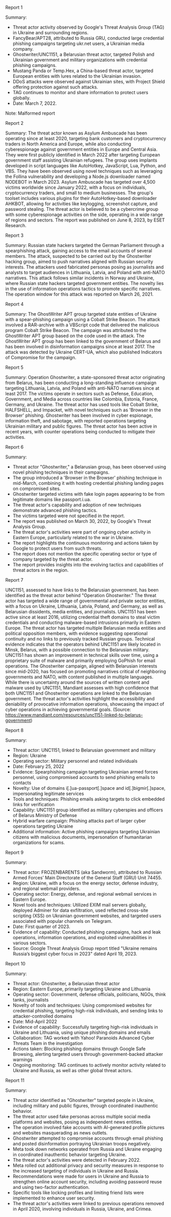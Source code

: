 
Report 1

Summary:
- Threat actor activity observed by Google's Threat Analysis Group (TAG) in Ukraine and surrounding regions.
- FancyBear/APT28, attributed to Russia GRU, conducted large credential phishing campaigns targeting ukr.net users, a Ukrainian media company.
- Ghostwriter/UNC1151, a Belarusian threat actor, targeted Polish and Ukrainian government and military organizations with credential phishing campaigns.
- Mustang Panda or Temp.Hex, a China-based threat actor, targeted European entities with lures related to the Ukrainian invasion.
- DDoS attacks were observed against Ukrainian sites, with Project Shield offering protection against such attacks.
- TAG continues to monitor and share information to protect users globally.
- Date: March 7, 2022.

Note: Malformed report





Report 2

Summary:
The threat actor known as Asylum Ambuscade has been operating since at least 2020, targeting bank customers and cryptocurrency traders in North America and Europe, while also conducting cyberespionage against government entities in Europe and Central Asia. They were first publicly identified in March 2022 after targeting European government staff assisting Ukrainian refugees. The group uses implants developed in script languages like AutoHotkey, JavaScript, Lua, Python, and VBS. They have been observed using novel techniques such as leveraging the Follina vulnerability and developing a Node.js downloader named NODEBOT in March 2023. Asylum Ambuscade has targeted over 4,500 victims worldwide since January 2022, with a focus on individuals, cryptocurrency traders, and small to medium businesses. The group's toolset includes various plugins for their AutoHotkey-based downloader AHKBOT, allowing for activities like keylogging, screenshot capture, and password stealing. The threat actor is believed to be a cybercrime group with some cyberespionage activities on the side, operating in a wide range of regions and sectors. The report was published on June 8, 2023, by ESET Research.





Report 3

Summary: Russian state hackers targeted the German Parliament through a spearphishing attack, gaining access to the email accounts of several members. The attack, suspected to be carried out by the Ghostwriter hacking group, aimed to push narratives aligned with Russian security interests. The attackers used fabricated personas posing as journalists and analysts to target audiences in Lithuania, Latvia, and Poland with anti-NATO narratives. This attack follows similar incidents in Norway and Ukraine, where Russian state hackers targeted government entities. The novelty lies in the use of information operations tactics to promote specific narratives. The operation window for this attack was reported on March 26, 2021.





Report 4

Summary:
The GhostWriter APT group targeted state entities of Ukraine with a spear-phishing campaign using a Cobalt Strike Beacon. The attack involved a RAR-archive with a VBScript code that delivered the malicious program Cobalt Strike Beacon. The campaign was attributed to the GhostWriter APT group based on the code used in the attack. The GhostWriter APT group has been linked to the government of Belarus and has been involved in disinformation campaigns since at least 2017. The attack was detected by Ukraine CERT-UA, which also published Indicators of Compromise for the campaign.





Report 5

Summary:
Operation Ghostwriter, a state-sponsored threat actor originating from Belarus, has been conducting a long-standing influence campaign targeting Lithuania, Latvia, and Poland with anti-NATO narratives since at least 2017. The victims operate in sectors such as Defense, Education, Government, and Media across countries like Colombia, Estonia, France, Germany, and Ukraine. The threat actor has used tools like Cobalt Strike, HALFSHELL, and Impacket, with novel techniques such as 'Browser in the Browser' phishing. Ghostwriter has been involved in cyber espionage, information theft, and sabotage, with reported operations targeting Ukrainian military and public figures. The threat actor has been active in recent years, with counter operations being conducted to mitigate their activities.





Report 6

Summary:
- Threat actor "Ghostwriter," a Belarusian group, has been observed using novel phishing techniques in their campaigns.
- The group introduced a 'Browser in the Browser' phishing technique in mid-March, combining it with hosting credential phishing landing pages on compromised sites.
- Ghostwriter targeted victims with fake login pages appearing to be from legitimate domains like passport.i.ua.
- The threat actor's capability and adoption of new techniques demonstrate advanced phishing tactics.
- The victims targeted were not specified in the report.
- The report was published on March 30, 2022, by Google's Threat Analysis Group.
- The threat actor's activities were part of ongoing cyber activity in Eastern Europe, particularly related to the war in Ukraine.
- The report highlights the continuous monitoring and actions taken by Google to protect users from such threats.
- The report does not mention the specific operating sector or type of company targeted by the threat actor.
- The report provides insights into the evolving tactics and capabilities of threat actors in the region.





Report 7

UNC1151, assessed to have links to the Belarusian government, has been identified as the threat actor behind "Operation Ghostwriter." The threat actor has targeted a wide range of governmental and private sector entities, with a focus on Ukraine, Lithuania, Latvia, Poland, and Germany, as well as Belarusian dissidents, media entities, and journalists. UNC1151 has been active since at least 2016, utilizing credential theft domains to steal victim credentials and conducting malware-based intrusions primarily in Eastern Europe. The threat actor has targeted multiple Belarusian media entities and political opposition members, with evidence suggesting operational continuity and no links to previously tracked Russian groups. Technical evidence indicates that the operators behind UNC1151 are likely located in Minsk, Belarus, with a possible connection to the Belarusian military. UNC1151 has shown an improvement in technical skills over time, using a proprietary suite of malware and primarily employing GoPhish for email operations. The Ghostwriter campaign, aligned with Belarusian interests since mid-2020, has focused on promoting narratives critical of neighboring governments and NATO, with content published in multiple languages. While there is uncertainty around the sources of written content and malware used by UNC1151, Mandiant assesses with high confidence that both UNC1151 and Ghostwriter operations are linked to the Belarusian government. The threat actor's activities highlight the accessibility and deniability of provocative information operations, showcasing the impact of cyber operations in achieving governmental goals. (Source: https://www.mandiant.com/resources/unc1151-linked-to-belarus-government)





Report 8

Summary:
- Threat actor: UNC1151, linked to Belarusian government and military
- Region: Ukraine
- Operating sector: Military personnel and related individuals
- Date: February 25, 2022
- Evidence: Spearphishing campaign targeting Ukrainian armed forces personnel, using compromised accounts to send phishing emails to contacts
- Novelty: Use of domains i[.]ua-passport[.]space and id[.]bigmir[.]space, impersonating legitimate services
- Tools and techniques: Phishing emails asking targets to click embedded links for verification
- Capability: UNC1151 group identified as military cyberspies and officers of Belarus Ministry of Defense
- Hybrid warfare campaign: Phishing attacks part of larger cyber operations targeting Ukraine
- Additional information: Active phishing campaigns targeting Ukrainian citizens with malicious documents, impersonation of humanitarian organizations for scams.





Report 9

Summary:
- Threat actor: FROZENBARENTS (aka Sandworm), attributed to Russian Armed Forces’ Main Directorate of the General Staff (GRU) Unit 74455.
- Region: Ukraine, with a focus on the energy sector, defense industry, and regional webmail providers.
- Operating sector: Energy, defense, and regional webmail services in Eastern Europe.
- Novel tools and techniques: Utilized EXIM mail servers globally, deployed Adminer for data exfiltration, used reflected cross-site scripting (XSS) on Ukrainian government websites, and targeted users associated with popular channels on Telegram.
- Date: First quarter of 2023.
- Evidence of capability: Conducted phishing campaigns, hack and leak operations, information operations, and exploited vulnerabilities in various sectors.
- Source: Google Threat Analysis Group report titled "Ukraine remains Russia’s biggest cyber focus in 2023" dated April 19, 2023.





Report 10

Summary:
- Threat actor: Ghostwriter, a Belarusian threat actor
- Region: Eastern Europe, primarily targeting Ukraine and Lithuania
- Operating sector: Government, defense officials, politicians, NGOs, think tanks, journalists
- Novelty of tools and techniques: Using compromised websites for credential phishing, targeting high-risk individuals, and sending links to attacker-controlled domains
- Date: Mid-April 2022
- Evidence of capability: Successfully targeting high-risk individuals in Ukraine and Lithuania, using unique phishing domains and emails
- Collaboration: TAG worked with Yahoo! Paranoids Advanced Cyber Threats Team in the investigation
- Actions taken: Blocking phishing domains through Google Safe Browsing, alerting targeted users through government-backed attacker warnings
- Ongoing monitoring: TAG continues to actively monitor activity related to Ukraine and Russia, as well as other global threat actors.





Report 11

Summary:
- Threat actor identified as "Ghostwriter" targeted people in Ukraine, including military and public figures, through coordinated inauthentic behavior.
- The threat actor used fake personas across multiple social media platforms and websites, posing as independent news entities.
- The operation involved fake accounts with AI-generated profile pictures and websites masquerading as news outlets.
- Ghostwriter attempted to compromise accounts through email phishing and posted disinformation portraying Ukrainian troops negatively.
- Meta took down networks operated from Russia and Ukraine engaging in coordinated inauthentic behavior targeting Ukraine.
- The threat actor's activities were detected in February 2022.
- Meta rolled out additional privacy and security measures in response to the increased targeting of individuals in Ukraine and Russia.
- Recommendations were made for users in Ukraine and Russia to strengthen online account security, including avoiding password reuse and using two-factor authentication.
- Specific tools like locking profiles and limiting friend lists were implemented to enhance user security.
- The threat actor's activities were linked to previous operations removed in April 2020, involving individuals in Russia, Ukraine, and Crimea.


